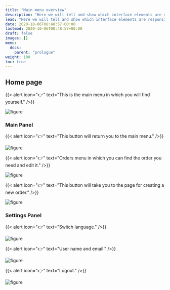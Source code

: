 ```yaml
---
title: "Main menu overview"
description: "Here we will tell and show which interface elements are responsible for what."
lead: "Here we will tell and show which interface elements are responsible for what."
date: 2020-10-06T08:48:57+00:00
lastmod: 2020-10-06T08:48:57+00:00
draft: false
images: []
menu:
  docs:
    parent: "prologue"
weight: 100
toc: true
---
```


## Home page

{{< alert icon="👉" text="This is the main menu in which you will find yourself." />}}

![figure](/FF1.jpg "Main page")

### Main Panel

{{< alert icon="👉" text="This button will return you to the main menu." />}}

![figure](/Home.jpg "Home button")

{{< alert icon="👉" text="Orders menu in which you can find the order you need and edit it." />}}

![figure](/Orders.jpg "Orders page")

{{< alert icon="👉" text="This button will take you to the page for creating a new order." />}}

![figure](/NewOrder.jpg "New order page")

### Settings Panel

{{< alert icon="👉" text="Switch language." />}}

![figure](/Language.jpg "Language switch")

{{< alert icon="👉" text="User name and email." />}}

![figure](/username.jpg "Username / Email")

{{< alert icon="👉" text="Logout." />}}

![figure](/Logout.jpg "Logout")

